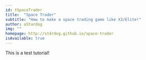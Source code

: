 ```yaml
---
id: tSpaceTrader
title:  "Space Trader"
subtitle: "How to make a space trading game like X3/Elite!"
author: aStardog
img: ""
homepage: http://st4rdog.github.io/space-trader
isAvailable: true
---
```


This is a test tutorial!